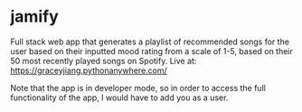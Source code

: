 # jamify
Full stack web app that generates a playlist of recommended songs for the user based on their inputted mood rating from a scale of 1-5, based on their 50 most recently played songs on Spotify. 
Live at:
https://graceyjiang.pythonanywhere.com/

Note that the app is in developer mode, so in order to access the full functionality of the app, I would have to add you as a user. 

